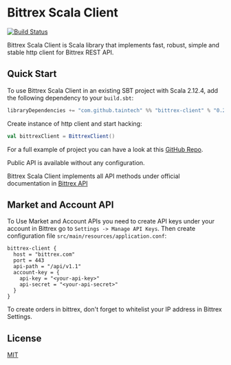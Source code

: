 # Bittrex Scala Client

[![Build Status](https://travis-ci.org/taintech/bittrex-scala-client.svg?branch=master)](https://travis-ci.org/taintech/bittrex-scala-client)
<!--- [![Coverage Status](https://coveralls.io/repos/github/taintech/bittrex-scala-client/badge.svg?branch=master)](https://coveralls.io/github/taintech/bittrex-scala-client?branch=master) --->

Bittrex Scala Client is Scala library that implements fast, robust, simple and stable http client for Bittrex REST API.

## Quick Start

To use Bittrex Scala Client in an existing SBT project with Scala 2.12.4, add the following dependency to your `build.sbt`:

```scala
libraryDependencies += "com.github.taintech" %% "bittrex-client" % "0.2"
```

Create instance of http client and start hacking:
```scala
val bittrexClient = BittrexClient()
```

For a full example of project you can have a look at this [GitHub Repo](https://github.com/taintech/bittrex-scala-client-example).

Public API is available without any configuration.

Bittrex Scala Client implements all API methods under official documentation in [Bittrex API](https://bittrex.com/Home/Api)

## Market and Account API

To Use Market and Account APIs you need to create API keys under your account in Bittrex go to `Settings -> Manage API Keys`. 
Then create configuration file `src/main/resources/application.conf`:
```
bittrex-client {
  host = "bittrex.com"
  port = 443
  api-path = "/api/v1.1"
  account-key = {
    api-key = "<your-api-key>"
    api-secret = "<your-api-secret>"
  }
}
```

To create orders in bittrex, don't forget to whitelist your IP address in Bittrex Settings.

## License

[MIT](LICENSE)